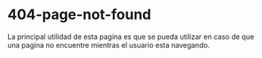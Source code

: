 # 404-page-not-found

La principal utilidad de esta pagina es que se pueda utilizar en caso de que una pagina no encuentre mientras el usuario esta navegando.
